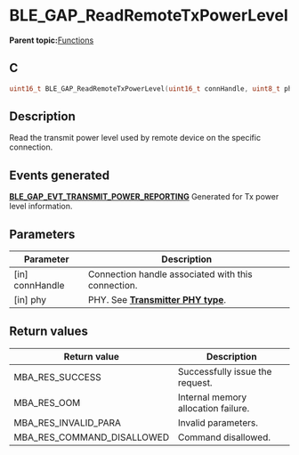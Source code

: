 # BLE\_GAP\_ReadRemoteTxPowerLevel

**Parent topic:**[Functions](GUID-0DD261BF-40D6-42CD-8806-9B93D259D1CC.md)

## C

```c
uint16_t BLE_GAP_ReadRemoteTxPowerLevel(uint16_t connHandle, uint8_t phy);
```

## Description

Read the transmit power level used by remote device on the specific connection.

## Events generated

**[BLE\_GAP\_EVT\_TRANSMIT\_POWER\_REPORTING](GUID-ADCFB5AA-F06E-4ED9-9227-592A5CE40F39.md)** Generated for Tx power level information.

## Parameters

|Parameter|Description|
|---------|-----------|
|\[in\] connHandle|Connection handle associated with this connection.|
|\[in\] phy|PHY. See **[Transmitter PHY type](GUID-33BBFEC3-6B4E-49C3-AD67-7C3036AA5D33.md)**.|

## Return values

|Return value|Description|
|------------|-----------|
|MBA\_RES\_SUCCESS|Successfully issue the request.|
|MBA\_RES\_OOM|Internal memory allocation failure.|
|MBA\_RES\_INVALID\_PARA|Invalid parameters.|
|MBA\_RES\_COMMAND\_DISALLOWED|Command disallowed.|

